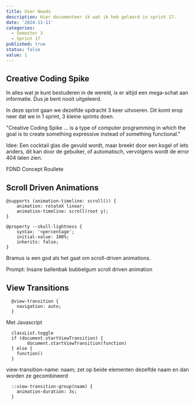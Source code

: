 ```yaml
---
title: User Needs
description: Hier documenteer ik wat ik heb geleerd in sprint 17.
date: '2024-11-11'
categories:
  - Semester 3
  - Sprint 17
published: true
status: false
value: 1
---
```


## Creative Coding Spike
In alles wat je kunt bestuderen in de wereld, is er altijd een mega-schat aan informatie. Dus je bent nooit uitgeleerd.

In deze sprint gaan we dezelfde opdracht 3 keer uitvoeren. Dit komt erop neer dat we in 1 sprint, 3 kleine sprints doen.

"Creative Coding Spike ... is a type of computer programming in which the goal is to create something expressive instead of something functional."

Idee: Een cocktail glas die gevuld wordt, maar breekt door een kogel of iets anders, dit kan door de gebuiker, of automatisch, vervolgens wordt de error 404 laten zien.

FDND Concept Roullete

## Scroll Driven Animations
````
@supports (animation-timeline: scroll()) {
    animation: rotateX linear;
    animation-timeline: scroll(root y);
}
````

````
@property --skull-lightness {
    syntax: '<percentage';
    initial-value: 100%;
    inherits: false;
}
````

Bramus is een god als het gaat om scroll-driven animations. 

Prompt:
Insane ballenbak bubbelgum scroll driven animation


## View Transitions

````
  @view-transition {
    navigation: auto;
  }
````

Met Javascript

````
  classList.toggle
  if (document.startViewTransition) {
    	document.startViewTransition(function)
  } else {
    function()
  }
````

view-transition-name: naam;
zet op beide elementen dezelfde naam en dan worden ze gecombineerd

````
  ::view-transition-group(naam) {
    animation-duration: 3s;
  }
````